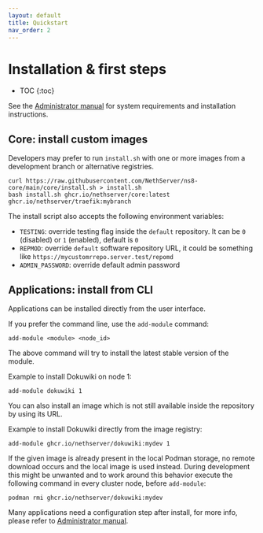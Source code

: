 ```yaml
---
layout: default
title: Quickstart
nav_order: 2
---
```


# Installation & first steps

* TOC
{:toc}

See the [Administrator manual]({{site.admin_manual}}) for system requirements and installation instructions.

## Core: install custom images

Developers may prefer to run `install.sh` with one or more images from a
development branch or alternative registries.

    curl https://raw.githubusercontent.com/NethServer/ns8-core/main/core/install.sh > install.sh 
    bash install.sh ghcr.io/nethserver/core:latest ghcr.io/nethserver/traefik:mybranch

The install script also accepts the following environment variables:
- `TESTING`: override testing flag inside the `default` repository. It can be `0` (disabled) or `1` (enabled), default is `0`
- `REPMOD`: override `default` software repository URL, it could be something like `https://mycustomrrepo.server.test/repomd`
- `ADMIN_PASSWORD`: override default admin password

## Applications: install from CLI

Applications can be installed directly from the user interface.

If you prefer the command line, use the `add-module` command:
```
add-module <module> <node_id>
```
The  above command will try to install the latest stable version of the module.

Example to install Dokuwiki on node 1:
```
add-module dokuwiki 1
```

You can also install an image which is not still available inside the repository by using
its URL.

Example to install Dokuwiki directly from the image registry:
```
add-module ghcr.io/nethserver/dokuwiki:mydev 1
```

If the given image is already present in the local Podman storage, no
remote download occurs and the local image is used instead. During
development this might be unwanted and to work around this behavior
execute the following command in every cluster node, before `add-module`:

    podman rmi ghcr.io/nethserver/dokuwiki:mydev

Many applications need a configuration step after install, for more info, 
please refer to [Administrator manual]({{site.admin_manual}}).
